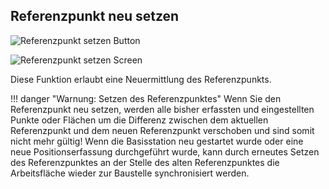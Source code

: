 ## Referenzpunkt neu setzen
![Referenzpunkt setzen Button](setref_pt.png)

![Referenzpunkt setzen Screen](set_refpt_screen.png)

Diese Funktion erlaubt eine Neuermittlung des Referenzpunkts. 

!!! danger "Warnung: Setzen des Referenzpunktes"
    Wenn Sie den Referenzpunkt neu setzen, werden alle bisher erfassten und eingestellten Punkte oder Flächen um die Differenz zwischen dem aktuellen Referenzpunkt und dem neuen Referenzpunkt verschoben und sind somit nicht mehr gültig! Wenn die Basisstation neu gestartet wurde oder eine neue Positionserfassung durchgeführt wurde, kann durch erneutes Setzen des Referenzpunktes an der Stelle des alten Referenzpunktes die Arbeitsfläche wieder zur Baustelle synchronisiert werden.